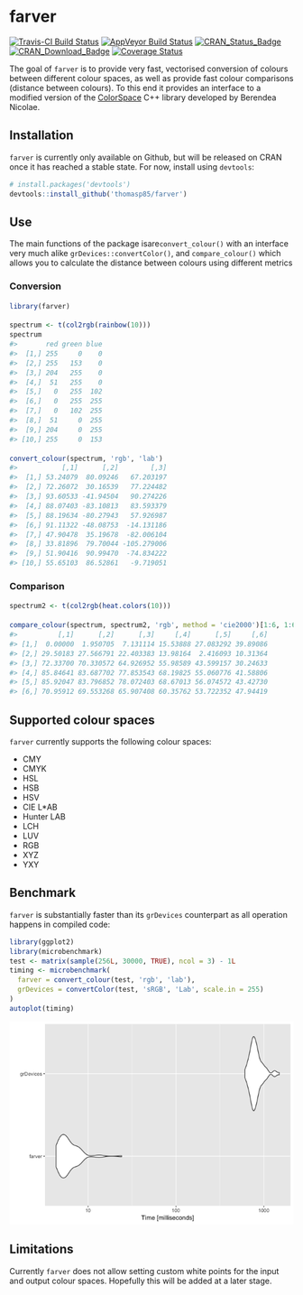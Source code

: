 
<!-- README.md is generated from README.Rmd. Please edit that file -->
farver
======

[![Travis-CI Build Status](https://travis-ci.org/thomasp85/farver.svg?branch=master)](https://travis-ci.org/thomasp85/farver) [![AppVeyor Build Status](https://ci.appveyor.com/api/projects/status/github/thomasp85/farver?branch=master&svg=true)](https://ci.appveyor.com/project/thomasp85/farver) [![CRAN\_Status\_Badge](http://www.r-pkg.org/badges/version-ago/farver)](http://cran.r-project.org/package=farver) [![CRAN\_Download\_Badge](http://cranlogs.r-pkg.org/badges/grand-total/farver)](http://cran.r-project.org/package=farver) [![Coverage Status](https://img.shields.io/codecov/c/github/thomasp85/farver/master.svg)](https://codecov.io/github/thomasp85/farver?branch=master)

The goal of `farver` is to provide very fast, vectorised conversion of colours between different colour spaces, as well as provide fast colour comparisons (distance between colours). To this end it provides an interface to a modified version of the [ColorSpace](https://github.com/berendeanicolae/ColorSpace) C++ library developed by Berendea Nicolae.

Installation
------------

`farver` is currently only available on Github, but will be released on CRAN once it has reached a stable state. For now, install using `devtools`:

``` r
# install.packages('devtools')
devtools::install_github('thomasp85/farver')
```

Use
---

The main functions of the package isare`convert_colour()` with an interface very much alike `grDevices::convertColor()`, and `compare_colour()` which allows you to calculate the distance between colours using different metrics

### Conversion

``` r
library(farver)

spectrum <- t(col2rgb(rainbow(10)))
spectrum
#>       red green blue
#>  [1,] 255     0    0
#>  [2,] 255   153    0
#>  [3,] 204   255    0
#>  [4,]  51   255    0
#>  [5,]   0   255  102
#>  [6,]   0   255  255
#>  [7,]   0   102  255
#>  [8,]  51     0  255
#>  [9,] 204     0  255
#> [10,] 255     0  153

convert_colour(spectrum, 'rgb', 'lab')
#>           [,1]      [,2]        [,3]
#>  [1,] 53.24079  80.09246   67.203197
#>  [2,] 72.26072  30.16539   77.224482
#>  [3,] 93.60533 -41.94504   90.274226
#>  [4,] 88.07403 -83.10813   83.593379
#>  [5,] 88.19634 -80.27943   57.926987
#>  [6,] 91.11322 -48.08753  -14.131186
#>  [7,] 47.90478  35.19678  -82.006104
#>  [8,] 33.81896  79.70044 -105.279006
#>  [9,] 51.90416  90.99470  -74.834222
#> [10,] 55.65103  86.52861   -9.719051
```

### Comparison

``` r
spectrum2 <- t(col2rgb(heat.colors(10)))

compare_colour(spectrum, spectrum2, 'rgb', method = 'cie2000')[1:6, 1:6]
#>          [,1]      [,2]      [,3]     [,4]      [,5]     [,6]
#> [1,]  0.00000  1.950705  7.131114 15.53888 27.083292 39.89086
#> [2,] 29.50183 27.566791 22.403383 13.98164  2.416093 10.31364
#> [3,] 72.33700 70.330572 64.926952 55.98589 43.599157 30.24633
#> [4,] 85.84641 83.687702 77.853543 68.19825 55.060776 41.58806
#> [5,] 85.92047 83.796852 78.072403 68.67013 56.074572 43.42730
#> [6,] 70.95912 69.553268 65.907408 60.35762 53.722352 47.94419
```

Supported colour spaces
-----------------------

`farver` currently supports the following colour spaces:

-   CMY
-   CMYK
-   HSL
-   HSB
-   HSV
-   CIE L\*AB
-   Hunter LAB
-   LCH
-   LUV
-   RGB
-   XYZ
-   YXY

Benchmark
---------

`farver` is substantially faster than its `grDevices` counterpart as all operation happens in compiled code:

``` r
library(ggplot2)
library(microbenchmark)
test <- matrix(sample(256L, 30000, TRUE), ncol = 3) - 1L
timing <- microbenchmark(
  farver = convert_colour(test, 'rgb', 'lab'),
  grDevices = convertColor(test, 'sRGB', 'Lab', scale.in = 255)
)
autoplot(timing)
```

![](man/figures/README-unnamed-chunk-5-1.png)

Limitations
-----------

Currently `farver` does not allow setting custom white points for the input and output colour spaces. Hopefully this will be added at a later stage.
